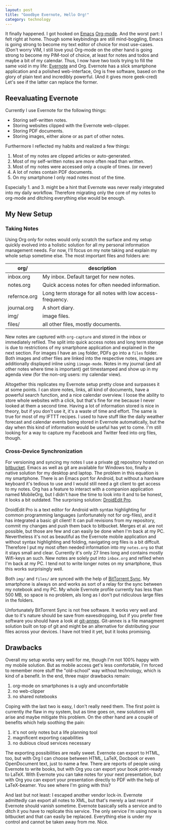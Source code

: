 ```yaml
---
layout: post
title: "Goodbye Evernote, Hello Org!"
category: technology
---
```


It finally happened. I got hooked on [Emacs][emacs] [Org-mode][orgmode]. And the worst part: I felt right at home. Though some keybindings are still mind-boggling, Emacs is going strong to become my text editor of choice for most use-cases. (Don't worry VIM, I still love you) Org-mode on the other hand is going strong to become my PIM-tool of choice, at least for notes and todos and maybe a bit of my calendar. Thus, I now have two tools trying to fill the same void in my life: [Evernote][evernote] and Org. Evernote has a slick smartphone application and a polished web-interface, Org is free software, based on the glory of plain text and incredibly powerful. (And it gives more geek-cred) Let's see if the latter can replace the former.

<!--more-->

## Reevaluating Evernote
Currently I use Evernote for the following things:

- Storing self-written notes.
- Storing websites clipped with the Evernote web-clipper.
- Storing PDF documents.
- Storing images, either alone or as part of other notes.

Furthermore I reflected my habits and realized a few things:

1. Most of my notes are clipped articles or auto-generated.
2. Most of my self-written notes are more often read than written.
3. Most of my notes were accessed only a couple of times. (or never)
4. A lot of notes contain PDF documents.
5. On my smartphone I only read notes most of the time.

Especially 1. and 3. might be a hint that Evernote was never really integrated into my daily workflow. Therefore migrating only the core of my notes to org-mode and ditching everything else would be enough.

## My New Setup

### Taking Notes
Using Org only for notes would only scratch the surface and my setup quickly evolved into a holistic solution for all my personal information management needs. For now, I'll focus on my note taking and explain my whole setup sometime else.
The most important files and folders are:

| org/         | description                                                |
| ---------    | -------------------                                        |
| inbox.org    | My inbox. Default target for new notes.                    |
| notes.org    | Quick access notes for often needed information.           |
| refernce.org | Long term storage for all notes with low access-frequency. |
| journal.org  | A short diary.                                             |
| img/         | image files.                                               |
| files/       | all other files, mostly documents.                         |

New notes are captured with `org-capture` and stored in the inbox or immediately refiled.  The split into quick access notes and long term storage is due to restrictions of my smartphone application and explained in the next section. For images I have an `img` folder, PDFs go into a `files` folder. Both images and other files are linked into the respective notes, images are additionally displayed inline using `iimage-mode`. Notes in my journal (and all other notes where time is important) get timestamped and show up in my agenda view (for the non-org users: my calendar view).

Altogether this replicates my Evernote setup pretty close and surpasses it at some points. I can store notes, links, all kind of documents, have a powerful search function, and a nice calendar overview. I loose the ability to store whole websites with a click, but that's fine for me because I never looked at them a second time. Having a lot of information stored is nice in theory, but if you don't use it, it's a waste of time and effort. The same is true for most of my IFTTT recipes. I used to have stuff like the daily weather forecast and calendar events being stored in Evernote automatically, but the day when this kind of information would be useful has yet to come. I'm still looking for a way to capture my Facebook and Twitter feed into org files, though.

### Cross-Device Synchronization
For versioning and syncing my notes I use a private [git][git] repository hosted on [bitbucket][bitbucket]. Emacs as well as git are available for Windows too, finally a native solution for my desktop and laptop. The problem in this equation is my smartphone. There is an Emacs port for Android, but without a hardware keyboard it's tedious to use and I would still need a git client to get access to my notes. Org has a feature to interact with a companion application named MobileOrg, but I didn't have the time to look into it and to be honest, it looks a bit outdated. The surprising solution: [DroidEdit Pro][droidEditPro].

DroidEdit Pro is a text editor for Android with syntax highlighting for common programming languages (unfortunately not for org-files), and it has integrated a basic git client! It can pull revisions from my repository, commit my changes and push them back to bitbucket. Merges et al. are not possible, but those are few and can easily be done when I'm back at my PC. Nevertheless it's not as beautiful as the Evernote mobile application and without syntax highlighting and folding, navigating org files is a bit diffcult. Therefore I put my most often needed information into my `notes.org` so that it stays small and clear. Currently it's only 27 lines long and contains mostly Wifi-keys an such. New notes are solely put into `inbox.org` and refiled when I'm back at my PC. I tend not to write longer notes on my smartphone, thus this works surprisingly well.

Both `img/` and `files/`  are synced with the help of [BitTorrent Sync][btsync]. My smartphone is always on and works as sort of a relay for the sync between my notebook and my PC. My whole Evernote profile currently has less than 500 MB, so space is no problem, als long as I don't put ridiculous large files in the folders.

Unfortunately BitTorrent Sync is not free software. It works very well and due to it's nature should be save from eavesdropping, but if you prefer free software you should have a look at [git-annex][gitAnnex]. Git-annex is a file managment solution built on top of git and might be an alternative for distributing your files across your devices. I have not tried it yet, but it looks promising.

## Drawbacks
Overall my setup works very well for me, though I'm not 100% happy with my mobile solution. But as mobile access get's less comfortable, I'm forced to remember more stuff the "old-school" way without technology, which is kind of a benefit. In the end, three major drawbacks remain:

1. org-mode on smartphones is a ugly and uncomfortable
2. no web-clipper
3. no shared notebooks

Coping with the last two is easy, I don't really need them. The first point is currently _the_ flaw in my system, but as time goes on, new solutions will arise and maybe mitigate this problem. On the other hand are a couple of benefits which help soothing the pain:

1. it's not only notes but a life planning tool
2. magnificent exporting capabilities
3. no dubious cloud services necessary

The exporting possibilities are really sweet. Evernote can export to HTML, too, but with Org I can choose between HTML, LaTeX, Docbook or even OpenDocument text, just to name a few. There are reports of people using Evernote to write books, but with Org you can export your book print-ready to LaTeX. With Evernote you can take notes for your next presentation, but with Org you can export your presentation directly to PDF with the help of LaTeX-beamer. You see where I'm going with this?

And last but not least: I escaped another vendor lock-in. Evernote admittedly can export all notes to XML, but that's merely a last resort if Evernote should vanish sometime. Evernote basically sells a service and to ditch it you have to replicate this service. The only service I'm using now is bitbucket and that can easily be replaced. Everything else is under my control and cannot be taken away from me. Nice.

[bitbucket]: https://www.bitbucket.org
[btsync]: http://labs.bittorrent.com/experiments/sync.html
[droidEditPro]: https://play.google.com/store/apps/details?id=com.aor.droidedit.pro
[emacs]: http://www.gnu.org/software/emacs/
[evernote]: http://www.evernote.com
[gitAnnex]: http://git-annex.branchable.com/
[git]: http://git-scm.com/
[orgmode]: http://www.orgmode.org
